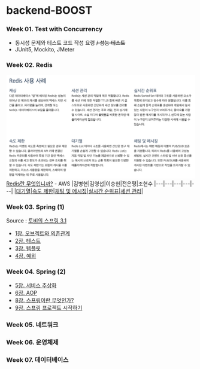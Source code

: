 # backend-BOOST

### Week 01. Test with Concurrency 
- 동시성 문제와 테스트 코드 작성 요령 ~~/ 성능 테스트~~
- JUnit5, Mockito, JMeter

### Week 02. Redis
![Redis 사용 사례](.asset/image.png)
[Redis란 무엇입니까?](https://aws.amazon.com/ko/elasticache/what-is-redis/) - AWS
|김병현|김영섭|이승헌|전은평|조현수
|---|---|---|---|---|
|[대기열](https://github.com/peaches-book-study/backend-BOOST/issues/7)|[속도 제한](https://github.com/peaches-book-study/backend-BOOST/issues/2)|[채팅 및 메시징](https://github.com/peaches-book-study/backend-BOOST/issues/5)|[실시간 순위표](https://github.com/peaches-book-study/backend-BOOST/issues/6)|[세션 관리](https://github.com/peaches-book-study/backend-BOOST/issues/4)|

### Week 03. Spring (1)
Source : [토비의 스프링 3.1](https://product.kyobobook.co.kr/detail/S000000935360)

- [1장. 오브젝트와 의존관계]()
- [2장. 테스트]()
- [3장. 템플릿]()
- [4장. 예외]()

### Week 04. Spring (2)

- [5장. 서비스 추상화]()
- [6장. AOP]()
- [8장. 스프링이란 무엇인가?]()
- [9장. 스프링 프로젝트 시작하기]()

### Week 05. 네트워크


### Week 06. 운영체제


### Week 07. 데이터베이스 